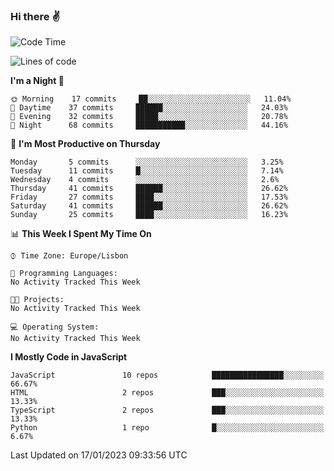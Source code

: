 ### Hi there :v:

<!--
**eusebioaddsilva/eusebioaddsilva** is a ✨ _special_ ✨ repository because its `README.md` (this file) appears on your GitHub profile.

<!--START_SECTION:waka-->
![Code Time](http://img.shields.io/badge/Code%20Time-35%20hrs%2012%20mins-blue)

![Lines of code](https://img.shields.io/badge/From%20Hello%20World%20I%27ve%20Written-658%20Thousand%20lines%20of%20code-blue)

**I'm a Night 🦉** 

```text
🌞 Morning    17 commits     ██░░░░░░░░░░░░░░░░░░░░░░░   11.04% 
🌆 Daytime    37 commits     ██████░░░░░░░░░░░░░░░░░░░   24.03% 
🌃 Evening    32 commits     █████░░░░░░░░░░░░░░░░░░░░   20.78% 
🌙 Night      68 commits     ███████████░░░░░░░░░░░░░░   44.16%

```
📅 **I'm Most Productive on Thursday** 

```text
Monday       5 commits      ░░░░░░░░░░░░░░░░░░░░░░░░░   3.25% 
Tuesday      11 commits     █░░░░░░░░░░░░░░░░░░░░░░░░   7.14% 
Wednesday    4 commits      ░░░░░░░░░░░░░░░░░░░░░░░░░   2.6% 
Thursday     41 commits     ██████░░░░░░░░░░░░░░░░░░░   26.62% 
Friday       27 commits     ████░░░░░░░░░░░░░░░░░░░░░   17.53% 
Saturday     41 commits     ██████░░░░░░░░░░░░░░░░░░░   26.62% 
Sunday       25 commits     ████░░░░░░░░░░░░░░░░░░░░░   16.23%

```


📊 **This Week I Spent My Time On** 

```text
⌚︎ Time Zone: Europe/Lisbon

💬 Programming Languages: 
No Activity Tracked This Week

🐱‍💻 Projects: 
No Activity Tracked This Week

💻 Operating System: 
No Activity Tracked This Week

```

**I Mostly Code in JavaScript** 

```text
JavaScript               10 repos            ████████████████░░░░░░░░░   66.67% 
HTML                     2 repos             ███░░░░░░░░░░░░░░░░░░░░░░   13.33% 
TypeScript               2 repos             ███░░░░░░░░░░░░░░░░░░░░░░   13.33% 
Python                   1 repo              █░░░░░░░░░░░░░░░░░░░░░░░░   6.67%

```



 Last Updated on 17/01/2023 09:33:56 UTC
<!--END_SECTION:waka-->

